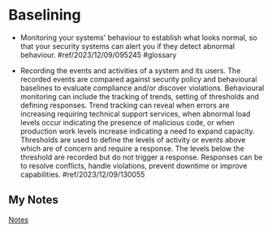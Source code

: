# Baselining
- Monitoring your systems' behaviour to establish what looks normal, so that your security systems can alert you if they detect abnormal behaviour. #ref/2023/12/09/095245 #glossary 

- Recording the events and activities of a system and its users. The recorded events are compared against security policy and behavioural baselines to evaluate compliance and/or discover violations. Behavioural monitoring can include the tracking of trends, setting of thresholds and defining responses. Trend tracking can reveal when errors are increasing requiring technical support services, when abnormal load levels occur indicating the presence of malicious code, or when production work levels increase indicating a need to expand capacity. Thresholds are used to define the levels of activity or events above which are of concern and require a response. The levels below the threshold are recorded but do not trigger a response. Responses can be to resolve conflicts, handle violations, prevent downtime or improve capabilities. #ref/2023/12/09/130055
## My Notes
[Notes](mynotes/baselining-notes.md)
